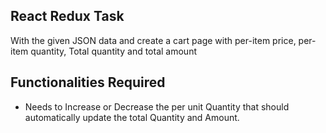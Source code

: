 ## React Redux Task


With the given JSON data and create a cart page with per-item price, per-item quantity,
Total quantity and total amount

## Functionalities Required
- Needs to Increase or Decrease the per unit Quantity that should automatically update the total Quantity and Amount.
